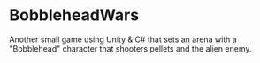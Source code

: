 # BobbleheadWars
Another small game using Unity &amp; C# that sets an arena with a "Bobblehead" character that shooters pellets and the alien enemy.
